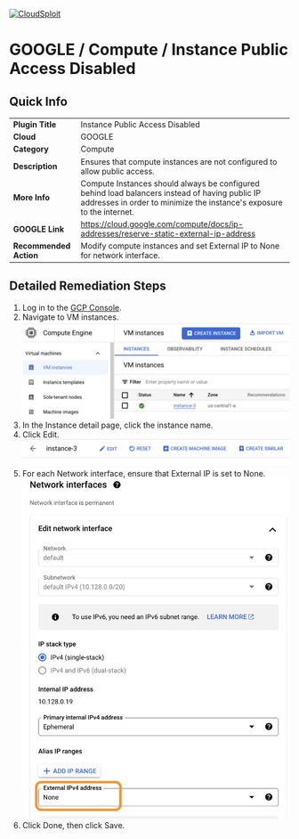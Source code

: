 [![CloudSploit](https://cloudsploit.com/img/logo-new-big-text-100.png "CloudSploit")](https://cloudsploit.com)

# GOOGLE / Compute / Instance Public Access Disabled

## Quick Info

| | |
|-|-|
| **Plugin Title** | Instance Public Access Disabled |
| **Cloud** | GOOGLE |
| **Category** | Compute |
| **Description** | Ensures that compute instances are not configured to allow public access. |
| **More Info** | Compute Instances should always be configured behind load balancers instead of having public IP addresses in order to minimize the instance\'s exposure to the internet. |
| **GOOGLE Link** | https://cloud.google.com/compute/docs/ip-addresses/reserve-static-external-ip-address |
| **Recommended Action** | Modify compute instances and set External IP to None for network interface. |

## Detailed Remediation Steps
1. Log in to the [GCP Console](https://console.cloud.google.com). </br>
2. Navigate to VM instances.</br><img src="/resources/google/compute/instance-public-access-disabled/step2.png"/></br>
3. In the Instance detail page, click the instance name.</br>
4. Click Edit.</br><img src="/resources/google/compute/instance-public-access-disabled/step4.png"/></br>
5. For each Network interface, ensure that External IP is set to None.</br><img src="/resources/google/compute/instance-public-access-disabled/step5.png"/></br>
6. Click Done, then click Save.</br>
